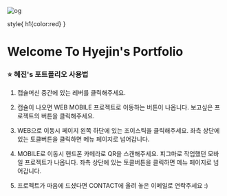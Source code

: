 ![og](https://github.com/BarbaraHwang/hyejin_hwang/assets/145205093/29e682cd-0975-4eb4-bcf0-51d71cfa0abd)

style{
h1{color:red}
}
<h1>Welcome To Hyejin's Portfolio</h1>

<h3>⭐ 혜진's 포트폴리오 사용법</h3>


1. 캡슐머신 중간에 있는 레버를 클릭해주세요.

2. 캡슐이 나오면 WEB MOBILE 프로젝트로 이동하는 버튼이 나옵니다. 보고싶은 프로젝트의 버튼을 클릭해주세요.

3. WEB으로 이동시 페이지 왼쪽 하단에 있는 조이스틱을 클릭해주세요. 좌측 상단에 있는 토클버튼을 클릭하면 메뉴 페이지로 넘어갑니다.

4. MOBILE로 이동시 핸드폰 카메라로 QR을 스캔해주세요. 피그마로 작업했던 모바일 프로젝트가 나옵니다. 좌측 상단에 있는 토클버튼을 클릭하면 메뉴 페이지로 넘어갑니다.

5. 프로젝트가 마음에 드셨다면 CONTACT에 올려 놓은 이메일로 연락주세요 :)

